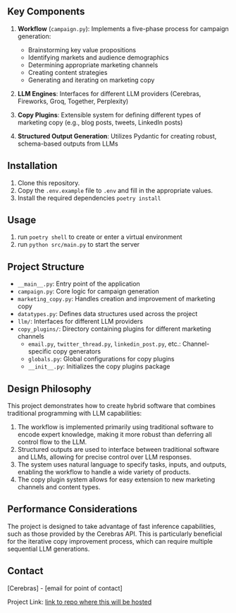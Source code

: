 ## Key Components

1. **Workflow** (`campaign.py`): Implements a five-phase process for campaign generation:

   - Brainstorming key value propositions
   - Identifying markets and audience demographics
   - Determining appropriate marketing channels
   - Creating content strategies
   - Generating and iterating on marketing copy

2. **LLM Engines**: Interfaces for different LLM providers (Cerebras, Fireworks, Groq, Together, Perplexity)

3. **Copy Plugins**: Extensible system for defining different types of marketing copy (e.g., blog posts, tweets, LinkedIn posts)

4. **Structured Output Generation**: Utilizes Pydantic for creating robust, schema-based outputs from LLMs

## Installation

1. Clone this repository.
2. Copy the `.env.example` file to `.env` and fill in the appropriate values.
3. Install the required dependencies `poetry install`

## Usage

1. run `poetry shell` to create or enter a virtual environment
2. run `python src/main.py` to start the server

## Project Structure

- `__main__.py`: Entry point of the application
- `campaign.py`: Core logic for campaign generation
- `marketing_copy.py`: Handles creation and improvement of marketing copy
- `datatypes.py`: Defines data structures used across the project
- `llm/`: Interfaces for different LLM providers
- `copy_plugins/`: Directory containing plugins for different marketing channels
  - `email.py`, `twitter_thread.py`, `linkedin_post.py`, etc.: Channel-specific copy generators
  - `globals.py`: Global configurations for copy plugins
  - `__init__.py`: Initializes the copy plugins package

## Design Philosophy

This project demonstrates how to create hybrid software that combines traditional programming with LLM capabilities:

1. The workflow is implemented primarily using traditional software to encode expert knowledge, making it more robust than deferring all control flow to the LLM.
2. Structured outputs are used to interface between traditional software and LLMs, allowing for precise control over LLM responses.
3. The system uses natural language to specify tasks, inputs, and outputs, enabling the workflow to handle a wide variety of products.
4. The copy plugin system allows for easy extension to new marketing channels and content types.

## Performance Considerations

The project is designed to take advantage of fast inference capabilities, such as those provided by the Cerebras API. This is particularly beneficial for the iterative copy improvement process, which can require multiple sequential LLM generations.

## Contact

[Cerebras] - [email for point of contact]

Project Link: [link to repo where this will be hosted](http://link)
